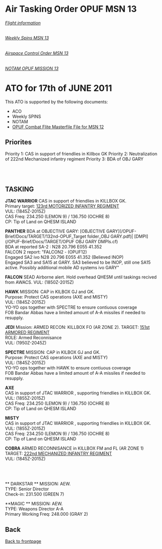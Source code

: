# Air Tasking Order OPUF MSN 13


###### [Flight information](/OPUF-Brief/Docs/Flights.html)
###### [Weekly Spins MSN 13](/OPUF-Brief/Docs/SPINS_13.html)
###### [Airspace Control Order MSN 13](/OPUF-Brief/Docs/ACO/ACO_13.html)
###### [NOTAM OPUF MISSION 13](/OPUF-Brief/Docs/NOTAM/NOTAM_13.html)

# ATO for 17th of JUNE 2011
This ATO is supported by the following documents: <br>
* ACO
* Weekly SPINS
* NOTAM
* [OPUF Combat Flite Masterfile File for MSN 12](/OPUF-Brief/Combatflite/OPUF_MSN_12.cf)


## Priorites
Priority 1: CAS in support of friendlies in Killbox GK
Priority 2: Neutralization of 222nd Mechanized infantry regiment
Priority 3: BDA of OBJ GARY


<br>
<br>

## TASKING 
**JTAC WARRIOR**
CAS in support of friendlies in KILLBOX GK.<br>
Primary target: [123rd MOTORIZED INFANTRY REGIMENT](/OPUF-Brief/Docs/Enemy/123RD_APC_REGT.html)<br>
VUL: (1845Z-2015Z)<br>
CAS Freq:  234.250 (LEMON 9)  /  136.750 (OCHRE 8)  <br>
CP: Tip of Land on QHESM ISLAND<br>



**PANTHER**
BDA at OBJECTIVE GARY: [OBJECTIVE GARY](/OPUF-Brief/Docs/TARGET/132nd-OPUF_Target folder_OBJ GARY.pdf)| [DMPI](/OPUF-Brief/Docs/TARGET/OPUF OBJ GARY DMPIs.cf) <br>
BDA at reported SA-2 : N28 20.796 E055 41.352<br>
FALCON 2 report: "FALCON2 - (OPUF12)<br>
Engaged SA2 ivo N28 20.796 E055 41.352 (Believed INOP)<br>
Engaged SA3 and SA15 at GARY. SA3 believed to be INOP, still one SA15 active. Possibly additional mobile AD systems ivo GARY"<br>




**FALCON**
SEAD Airborne alert.
Hold overhead QHESM until taskings recived from AWACS.
VUL: (1850Z-2015Z)<br>



**HAWK**
MISSION: CAP in KILBOX GJ and GK.<br> 
Purpose: Protect CAS operations (AXE and MISTY)<br>
VUL: (1845Z-2015Z)<br>
YO-YO ops together with SPECTRE to ensure contiuous coverage<br>
FOB Bandar Abbas have a limited amount of A-A missiles if needed to resupply.<br>


**JEDI**
Mission: ARMED RECON: KILLBOX FO (AR ZONE 2). TARGET: [151st ARMORED REGIMENT](/OPUF-Brief/Docs/Enemy/151ST_MBT_REGT.html)<br>
ROLE: Armed Reconnisance<br>
VUL: (1950Z-2045Z)<br>




**SPECTRE**
MISSION: CAP in KILBOX GJ and GK. <br>
Purpose: Protect CAS operations (AXE and MISTY)<br>
VUL: (1845Z-2015Z)<br>
YO-YO ops together with HAWK to ensure contiuous coverage<br>
FOB Bandar Abbas have a limited amount of A-A missiles if needed to resupply.<br>



**AXE**  
CAS in support of JTAC WARRIOR , supporting friendlies in KILLBOX GK.<br>
VUL: (1855Z-2015Z)<br>
CAS Freq:  234.250 (LEMON 9)  /  136.750 (OCHRE 8)  <br>
CP: Tip of Land on QHESM ISLAND<br>



**MISTY**  
CAS in support of JTAC WARRIOR , supporting friendlies in KILLBOX GK.<br>
VUL:  (1855Z-2015Z)<br>
CAS Freq:  234.250 (LEMON 9)  /  136.750 (OCHRE 8) <br> 
CP: Tip of Land on QHESM ISLAND<br>



**COBRA**
ARMED RECONNISANCE in KILLBOX FM and FL (AR ZONE 1)<br>
TARGET: [222nd MECHANIZED INFANTRY REGIMENT](/OPUF-Brief/Docs/Enemy/222ND_IFV_REGT.html)<br>
VUL: (1845Z-2015Z)<br>
<br>
<br>
<br>



** DARKSTAR **
MISSION: AEW.<br> 
TYPE: Senior Director<br>
Check-in: 231.500 (GREEN 7)<br>


**MAGIC **
MISSION: AEW.<br> 
TYPE: Weapons Director A-A<br>
Primary Working Freq: 248.000 (GRAY 2)<br>
## Back
[Back to frontpage](https://132nd-vwing.github.io/OPUF-Brief/)